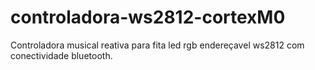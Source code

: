 # controladora-ws2812-cortexM0
Controladora musical reativa para fita led rgb endereçavel ws2812 com conectividade bluetooth.

